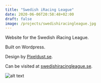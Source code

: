```yaml
---
title: "Swedish iRacing League"
date: 2020-06-06T20:58:48+02:00
draft: false
image: /projects/swedishiracingleague.jpg
---
```

Website for the Swedish iRacing League.

Built on Wordpress.

Design by [Pixeldust.se](https://pixeldust.se).

Can be visited at [swedishiracingleague.se](https://swedishiracingleague.se).

![alt text](/projects/swedishiracingleague.jpg)